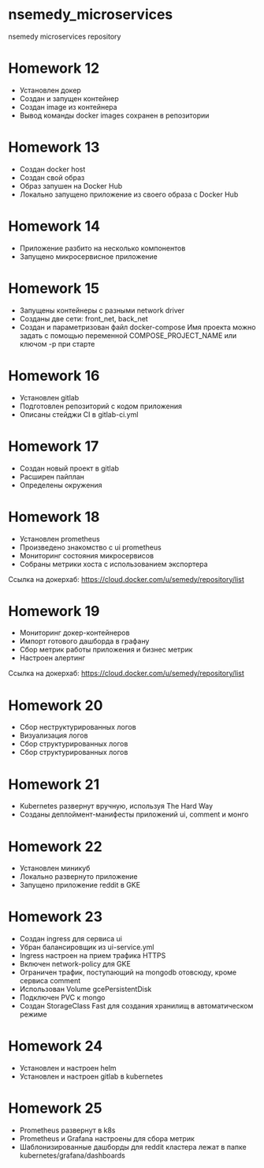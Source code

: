 # nsemedy_microservices
nsemedy microservices repository

# Homework 12
- Установлен докер
- Создан и запущен контейнер
- Создан image из контейнера
- Вывод команды docker images сохранен в репозитории

# Homework 13
- Создан docker host
- Создан свой образ
- Образ запушен на Docker Hub
- Локально запущено приложение из своего образа с Docker Hub

# Homework 14
- Приложение разбито на несколько компонентов
- Запущено микросервисное приложение

# Homework 15
- Запущены контейнеры с разными network driver
- Созданы две сети: front_net, back_net
- Создан и параметризован файл docker-compose
Имя проекта можно задать с помощью переменной COMPOSE_PROJECT_NAME или ключом -p при старте

# Homework 16
- Установлен gitlab
- Подготовлен репозиторий с кодом приложения
- Описаны стейджи CI в gitlab-ci.yml

# Homework 17
- Создан новый проект в gitlab
- Расширен пайплан
- Определены окружения

# Homework 18
- Установлен prometheus
- Произведено знакомство с ui prometheus
- Мониторинг состояния микросервисов
- Собраны метрики хоста с использованием экспортера

Ссылка на докерхаб:
https://cloud.docker.com/u/semedy/repository/list

# Homework 19
- Мониторинг докер-контейнеров
- Импорт готового дашборда в графану
- Сбор метрик работы приложения и бизнес метрик
- Настроен алертинг

Ссылка на докерхаб:
https://cloud.docker.com/u/semedy/repository/list

# Homework 20
- Сбор неструктурированных логов
- Визуализация логов
- Сбор структурированных логов
- Сбор структурированных логов

# Homework 21
- Kubernetes развернут вручную, используя The Hard Way
- Созданы деплоймент-манифесты приложений ui, comment и монго

# Homework 22
- Установлен миникуб
- Локально развернуто приложение
- Запущено приложение reddit в GKE

# Homework 23
- Создан ingress для сервиса ui
- Убран балансировщик из ui-service.yml
- Ingress настроен на прием трафика HTTPS
- Включен network-policy для GKE
- Ограничен трафик, поступающий на mongodb отовсюду, кроме сервиса comment
- Использован Volume gcePersistentDisk
- Подключен PVC к mongo
- Создан StorageClass Fast для создания хранилищ в автоматическом режиме

# Homework 24
- Установлен и настроен helm
- Установлен и настроен gitlab в kubernetes

# Homework 25
- Prometheus развернут в k8s
- Prometheus и Grafana настроены для сбора метрик
- Шаблонизированные дашборды для reddit кластера лежат в папке kubernetes/grafana/dashboards
